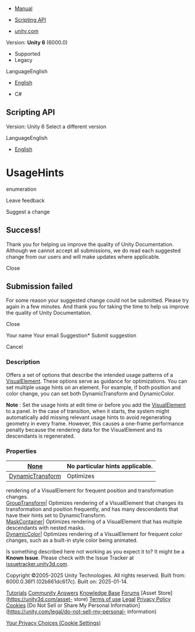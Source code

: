 [ ]()

  * [Manual](../Manual/index.html)
  * [Scripting API](../ScriptReference/index.html)

  * [unity.com](https://unity.com/)

Version: **Unity 6** (6000.0)

  * Supported
  * Legacy

LanguageEnglish

  * [English]()

  * C#

[ ](https://docs.unity3d.com)

## Scripting API

Version: Unity 6 Select a different version

LanguageEnglish

  * [English]()

# UsageHints

enumeration

Leave feedback

Suggest a change

## Success!

Thank you for helping us improve the quality of Unity Documentation. Although
we cannot accept all submissions, we do read each suggested change from our
users and will make updates where applicable.

Close

## Submission failed

For some reason your suggested change could not be submitted. Please <a>try
again</a> in a few minutes. And thank you for taking the time to help us
improve the quality of Unity Documentation.

Close

Your name Your email Suggestion* Submit suggestion

Cancel

[ ]()

### Description

Offers a set of options that describe the intended usage patterns of a
[VisualElement](UIElements.VisualElement.html). These options serve as
guidance for optimizations. You can set multiple usage hints on an element.
For example, if both position and color change, you can set both
DynamicTransform and DynamicColor.  
  
**Note** : Set the usage hints at edit time or before you add the
[VisualElement](UIElements.VisualElement.html) to a panel. In the case of
transition, when it starts, the system might automatically add missing
relevant usage hints to avoid regenerating geometry in every frame. However,
this causes a one-frame performance penalty because the rendering data for the
VisualElement and its descendants is regenerated.

### Properties

[None](UIElements.UsageHints.None.html)|  No particular hints applicable.  
---|---  
[DynamicTransform](UIElements.UsageHints.DynamicTransform.html)|  Optimizes
rendering of a VisualElement for frequent position and transformation changes.  
[GroupTransform](UIElements.UsageHints.GroupTransform.html)|  Optimizes
rendering of a VisualElement that changes its transformation and position
frequently, and has many descendants that have their hints set to
DynamicTransform.  
[MaskContainer](UIElements.UsageHints.MaskContainer.html)|  Optimizes
rendering of a VisualElement that has multiple descendants with nested masks.  
[DynamicColor](UIElements.UsageHints.DynamicColor.html)|  Optimizes rendering
of a VisualElement for frequent color changes, such as a built-in style color
being animated.  
  
Is something described here not working as you expect it to? It might be a
**Known Issue**. Please check with the Issue Tracker at
[issuetracker.unity3d.com](https://issuetracker.unity3d.com).

Copyright ©2005-2025 Unity Technologies. All rights reserved. Built from:
6000.0.36f1 (02b661dc617c). Built on: 2025-01-14.

[Tutorials](https://unity3d.com/learn) [Community
Answers](https://answers.unity3d.com) [Knowledge
Base](https://support.unity3d.com/hc/en-us)
[Forums](https://forum.unity3d.com) [Asset Store](https://unity3d.com/asset-
store) [Terms of use](https://docs.unity3d.com/Manual/TermsOfUse.html)
[Legal](https://unity.com/legal) [Privacy
Policy](https://unity.com/legal/privacy-policy)
[Cookies](https://unity.com/legal/cookie-policy) [Do Not Sell or Share My
Personal Information](https://unity.com/legal/do-not-sell-my-personal-
information)

[Your Privacy Choices (Cookie Settings)](javascript:void\(0\);)

